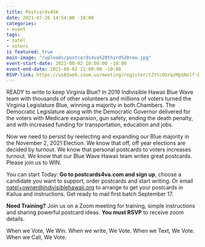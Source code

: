```yaml
---
title: Postcards4VA
date: 2021-07-26 14:54:00 -10:00
categories:
- event
tags:
- natel
- voters
is featured: true
main-image: "/uploads/postcards4va%20third%20row.jpg"
event-start-date: 2021-08-02 10:00:00 -10:00
event-end-date: 2021-08-02 11:00:00 -10:00
RSVP-link: https://us02web.zoom.us/meeting/register/tZYtcOGrqzMpGNxlf-b2fzURx60sLPUMKz4_
---
```


READY to write to keep Virginia Blue?  In 2019 Indivisible Hawaii Blue Wave team with thousands of other volunteers and millions of voters turned the Virginia Legislature Blue, winning a majority in both Chambers.  The Democratic Legislature along with the Democratic Governor delivered for the voters with Medicare expansion, gun safety, ending the death penalty, and with increased funding for transportation, education and jobs.

Now we need to persist by reelecting and expanding our Blue majority in the November 2, 2021 Election.  We know that off, off year elections are decided by turnout.  We know that personal postcards to voters increases turnout. We know that our Blue Wave Hawaii team writes great postcards. Please join us to WIN.

You can start Today:
**Go to postcards4va.com and sign up**, choose a candidate you want to support, order postcards and start writing.  Or email natel+owner@indivisiblehawaii.org to arrange to get your postcards in Kailua and instructions. Get ready to mail first batch September 17.

**Need Training?**
Join us on a Zoom meeting for training, simple instructions and sharing powerful postcard ideas.  **You must RSVP** to receive zoom details.

When we Vote, We Win. When we write, We Vote. When we Text, We Vote. When we Call, We Vote.